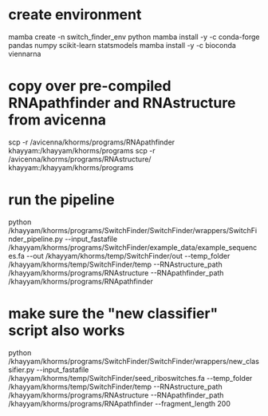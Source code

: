 # create environment
mamba create -n switch_finder_env python 
mamba install -y -c conda-forge pandas numpy scikit-learn statsmodels
mamba install -y -c bioconda viennarna
# copy over pre-compiled RNApathfinder and RNAstructure from avicenna
scp -r /avicenna/khorms/programs/RNApathfinder khayyam:/khayyam/khorms/programs
scp -r /avicenna/khorms/programs/RNAstructure/ khayyam:/khayyam/khorms/programs
# run the pipeline
python /khayyam/khorms/programs/SwitchFinder/SwitchFinder/wrappers/SwitchFinder_pipeline.py --input_fastafile /khayyam/khorms/programs/SwitchFinder/example_data/example_sequences.fa --out /khayyam/khorms/temp/SwitchFinder/out --temp_folder /khayyam/khorms/temp/SwitchFinder/temp --RNAstructure_path /khayyam/khorms/programs/RNAstructure --RNApathfinder_path /khayyam/khorms/programs/RNApathfinder
# make sure the "new classifier" script also works
python /khayyam/khorms/programs/SwitchFinder/SwitchFinder/wrappers/new_classifier.py --input_fastafile /khayyam/khorms/temp/SwitchFinder/seed_riboswitches.fa --temp_folder /khayyam/khorms/temp/SwitchFinder/temp --RNAstructure_path /khayyam/khorms/programs/RNAstructure --RNApathfinder_path /khayyam/khorms/programs/RNApathfinder --fragment_length 200